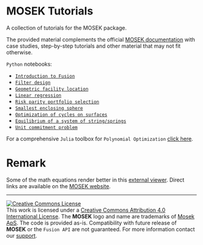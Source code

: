# MOSEK Tutorials

A collection of tutorials for the MOSEK package.
 
The provided material complements the official [MOSEK documentation](https://mosek.com/resources/doc) with case studies, step-by-step tutorials and other material that may not fit otherwise.

`Python` notebooks:

  * [`Introduction to Fusion`](./Fusion/Quickstart/expressions.ipynb)
  * [`Filter design`](./Fusion/Filter%20design.ipynb)
  * [`Geometric facility location`](./Fusion/small_disks.ipynb)
  * [`Linear regression`](./Fusion/Regression%20techniques%20using%20MOSEK%20Fusion%20API.ipynb)
  * [`Risk parity portfolio selection`](./Portfolio/Risk%20Parity%20Portfolio%20Selection%20using%20MOSEK%20Optimizer%20API.ipynb)  
  * [`Smallest enclosing sphere`](./Fusion/minimum%20ellipsoid.ipynb)
  * [`Optimization of cycles on surfaces`](./Fusion/surfacecycles/surfaceCycles.ipynb)
  * [`Equilibrium of a system of string/springs`](./Fusion/equilibrium/equilibrium.ipynb)
  * [`Unit commitment problem`](./Fusion/unitcommitment/ucp.ipynb)

For a comprehensive `Julia` toolbox for `Polynomial Optimization` [click here](https://github.com/MOSEK/Polyopt.jl).
  
# Remark

Some of the math equations render better in this [external viewer](http://nbviewer.jupyter.org/). Direct links are available on the [MOSEK website](https://mosek.com/resources/doc#the-mosek-notebook-collection).

-----------------------------------------------------------------------------------------------------


<a rel="license" href="http://creativecommons.org/licenses/by/4.0/"><img alt="Creative Commons License" style="border-width:0" src="https://i.creativecommons.org/l/by/4.0/80x15.png" /></a><br />This work is licensed under a <a rel="license" href="http://creativecommons.org/licenses/by/4.0/">Creative Commons Attribution 4.0 International License</a>. The **MOSEK** logo and name are trademarks of <a href="http://mosek.com">Mosek ApS</a>. The code is provided as-is. Compatibility with future release of **MOSEK** or the `Fusion API` are not guaranteed. For more information contact our [support](mailto:support@mosek.com). 